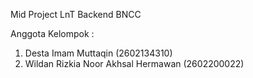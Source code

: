 Mid Project LnT Backend BNCC 

Anggota Kelompok :

1. Desta Imam Muttaqin (2602134310)
2. Wildan Rizkia Noor Akhsal Hermawan (2602200022)
